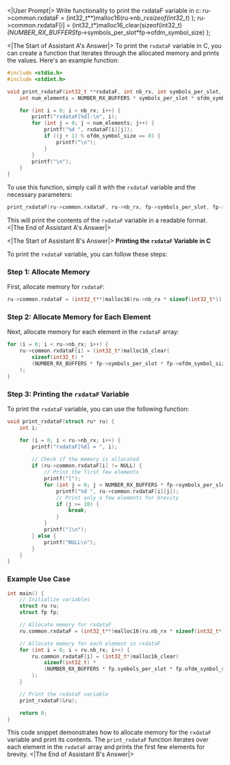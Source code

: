 <|User Prompt|>
Write functionality to print the rxdataF variable in c:
ru->common.rxdataF     = (int32_t**)malloc16(ru->nb_rx*sizeof(int32_t*) );
ru->common.rxdataF[i] = (int32_t*)malloc16_clear(sizeof(int32_t)*(NUMBER_RX_BUFFERS*fp->symbols_per_slot*fp->ofdm_symbol_size) ); 

<|The Start of Assistant A's Answer|>
To print the `rxdataF` variable in C, you can create a function that iterates through the allocated memory and prints the values. Here's an example function:

```c
#include <stdio.h>
#include <stdint.h>

void print_rxdataF(int32_t **rxdataF, int nb_rx, int symbols_per_slot, int ofdm_symbol_size) {
    int num_elements = NUMBER_RX_BUFFERS * symbols_per_slot * ofdm_symbol_size;

    for (int i = 0; i < nb_rx; i++) {
        printf("rxdataF[%d]:\n", i);
        for (int j = 0; j < num_elements; j++) {
            printf("%d ", rxdataF[i][j]);
            if ((j + 1) % ofdm_symbol_size == 0) {
                printf("\n");
            }
        }
        printf("\n");
    }
}
```

To use this function, simply call it with the `rxdataF` variable and the necessary parameters:

```c
print_rxdataF(ru->common.rxdataF, ru->nb_rx, fp->symbols_per_slot, fp->ofdm_symbol_size);
```

This will print the contents of the `rxdataF` variable in a readable format.
<|The End of Assistant A's Answer|>

<|The Start of Assistant B's Answer|>
**Printing the `rxdataF` Variable in C**

To print the `rxdataF` variable, you can follow these steps:

### Step 1: Allocate Memory

First, allocate memory for `rxdataF`:

```c
ru->common.rxdataF = (int32_t**)malloc16(ru->nb_rx * sizeof(int32_t*));
```

### Step 2: Allocate Memory for Each Element

Next, allocate memory for each element in the `rxdataF` array:

```c
for (i = 0; i < ru->nb_rx; i++) {
    ru->common.rxdataF[i] = (int32_t*)malloc16_clear(
        sizeof(int32_t) * 
        (NUMBER_RX_BUFFERS * fp->symbols_per_slot * fp->ofdm_symbol_size)
    );
}
```

### Step 3: Printing the `rxdataF` Variable

To print the `rxdataF` variable, you can use the following function:

```c
void print_rxdataF(struct ru* ru) {
    int i;

    for (i = 0; i < ru->nb_rx; i++) {
        printf("rxdataF[%d] = ", i);
        
        // Check if the memory is allocated
        if (ru->common.rxdataF[i] != NULL) {
            // Print the first few elements
            printf("[");
            for (int j = 0; j < NUMBER_RX_BUFFERS * fp->symbols_per_slot * fp->ofdm_symbol_size; j++) {
                printf("%d ", ru->common.rxdataF[i][j]);
                // Print only a few elements for brevity
                if (j >= 10) {
                    break;
                }
            }
            printf("]\n");
        } else {
            printf("NULL\n");
        }
    }
}
```

### Example Use Case

```c
int main() {
    // Initialize variables
    struct ru ru;
    struct fp fp;

    // Allocate memory for rxdataF
    ru.common.rxdataF = (int32_t**)malloc16(ru.nb_rx * sizeof(int32_t*));

    // Allocate memory for each element in rxdataF
    for (int i = 0; i < ru.nb_rx; i++) {
        ru.common.rxdataF[i] = (int32_t*)malloc16_clear(
            sizeof(int32_t) * 
            (NUMBER_RX_BUFFERS * fp.symbols_per_slot * fp.ofdm_symbol_size)
        );
    }

    // Print the rxdataF variable
    print_rxdataF(&ru);

    return 0;
}
```

This code snippet demonstrates how to allocate memory for the `rxdataF` variable and print its contents. The `print_rxdataF` function iterates over each element in the `rxdataF` array and prints the first few elements for brevity.
<|The End of Assistant B's Answer|>